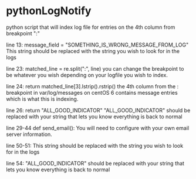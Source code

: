 # pythonLogNotify
python script that will index log file for entries on the  4th column from breakpoint ":"

line 13: message_field = "SOMETHING_IS_WRONG_MESSAGE_FROM_LOG"
This string should be replaced with the string you wish to look for in the logs

line 23: matched_line = re.split(":", line)
you can change the breakpoint to be whatever you wish depending on your logfile you wish to index.

line 24: return matched_line[3].lstrip().rstrip()
the 4th column from the : breakpoint in var/log/messages on centOS 6 contains message entries which is what this is indexing.

line 26: return "ALL_GOOD_INDICATOR"
"ALL_GOOD_INDICATOR" should be replaced with your string that lets you know everything is back to normal

line 29-44 def send_email():
You will need to configure with your own email server information.

line 50-51:
This string should be replaced with the string you wish to look for in the logs

line 54:
"ALL_GOOD_INDICATOR" should be replaced with your string that lets you know everything is back to normal
